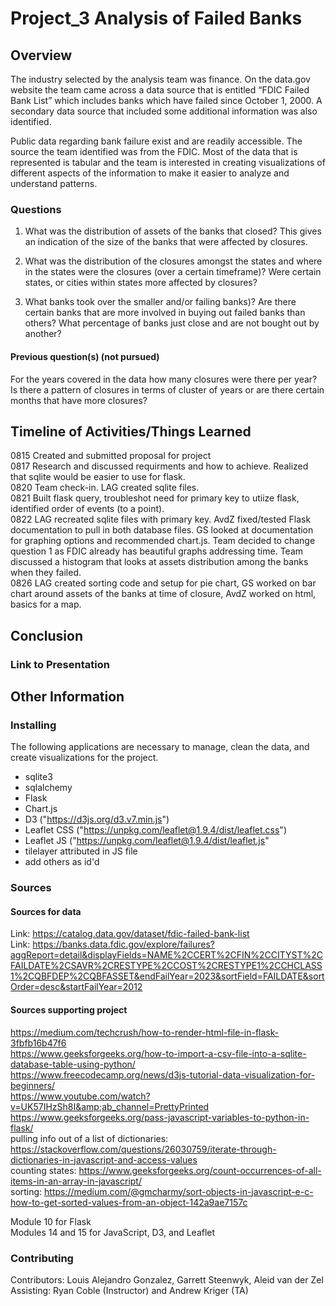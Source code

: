 # Project_3 Analysis of Failed Banks

## Overview
The industry selected by the analysis team was finance. On the data.gov website the team came across a data source that is entitled “FDIC Failed Bank List” which includes banks which have failed since October 1, 2000. A secondary data source that included some additional information was also identified.  

Public data regarding bank failure exist and are readily accessible.  The source the team identified was from the FDIC.  Most of the data that is represented is tabular and the team is interested in creating visualizations of different aspects of the information to make it easier to analyze and understand patterns.

### Questions
1) What was the distribution of assets of the banks that closed? This gives an indication of the size of the banks that were affected by closures.

2) What was the distribution of the closures amongst the states and where in the states were the closures (over a certain timeframe)?  Were certain states, or cities within states more affected by closures?  

3) What banks took over the smaller and/or failing banks)?  Are there certain banks that are more involved in buying out failed banks than others? What percentage of banks just close and are not bought out by another?

#### Previous question(s) (not pursued)
For the years covered in the data how many closures were there per year?  Is there a pattern of closures in terms of cluster of years or are there certain months that have more closures?    

## Timeline of Activities/Things Learned
0815 Created and submitted proposal for project  
0817 Research and discussed requirments and how to achieve.  Realized that sqlite would be easier to use for flask.  
0820 Team check-in. LAG created sqlite files.  
0821 Built flask query, troubleshot need for primary key to utiize flask, identified order of events (to a point).   
0822 LAG recreated sqlite files with primary key. AvdZ fixed/tested Flask documentation to pull in both database files.  GS looked at documentation for graphing options and recommended chart.js. Team decided to change question 1 as FDIC already has beautiful graphs addressing time.  Team discussed a histogram that looks at assets distribution among the banks when they failed.  
0826 LAG created sorting code and setup for pie chart, GS worked on bar chart around assets of the banks at time of closure, AvdZ worked on html, basics for a map.

## Conclusion

### Link to Presentation


## Other Information  
### Installing
The following applications are necessary to manage, clean the data, and create visualizations for the project.
* sqlite3
* sqlalchemy
* Flask
* Chart.js
* D3 ("https://d3js.org/d3.v7.min.js")
* Leaflet CSS ("https://unpkg.com/leaflet@1.9.4/dist/leaflet.css")
* Leaflet JS ("https://unpkg.com/leaflet@1.9.4/dist/leaflet.js"
* tilelayer attributed in JS file
* add others as id'd

### Sources
#### Sources for data  
Link: https://catalog.data.gov/dataset/fdic-failed-bank-list  
Link: https://banks.data.fdic.gov/explore/failures?aggReport=detail&displayFields=NAME%2CCERT%2CFIN%2CCITYST%2CFAILDATE%2CSAVR%2CRESTYPE%2CCOST%2CRESTYPE1%2CCHCLASS1%2CQBFDEP%2CQBFASSET&endFailYear=2023&sortField=FAILDATE&sortOrder=desc&startFailYear=2012  

#### Sources supporting project  
https://medium.com/techcrush/how-to-render-html-file-in-flask-3fbfb16b47f6  
https://www.geeksforgeeks.org/how-to-import-a-csv-file-into-a-sqlite-database-table-using-python/  
https://www.freecodecamp.org/news/d3js-tutorial-data-visualization-for-beginners/  
https://www.youtube.com/watch?v=UK57IHzSh8I&amp;ab_channel=PrettyPrinted  
https://www.geeksforgeeks.org/pass-javascript-variables-to-python-in-flask/  
pulling info out of a list of dictionaries: https://stackoverflow.com/questions/26030759/iterate-through-dictionaries-in-javascript-and-access-values  
counting states: https://www.geeksforgeeks.org/count-occurrences-of-all-items-in-an-array-in-javascript/    
sorting:  https://medium.com/@gmcharmy/sort-objects-in-javascript-e-c-how-to-get-sorted-values-from-an-object-142a9ae7157c    

Module 10 for Flask  
Modules 14 and 15 for JavaScript, D3, and Leaflet  

### Contributing
Contributors: Louis Alejandro Gonzalez, Garrett Steenwyk, Aleid van der Zel  
Assisting: Ryan Coble (Instructor) and Andrew Kriger (TA)  
